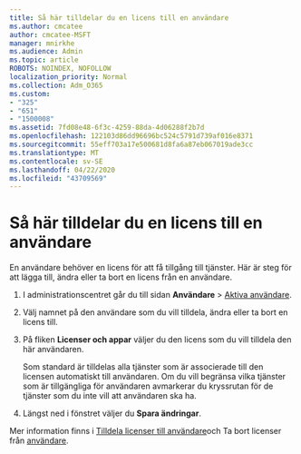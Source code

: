 ```yaml
---
title: Så här tilldelar du en licens till en användare
ms.author: cmcatee
author: cmcatee-MSFT
manager: mnirkhe
ms.audience: Admin
ms.topic: article
ROBOTS: NOINDEX, NOFOLLOW
localization_priority: Normal
ms.collection: Adm_O365
ms.custom:
- "325"
- "651"
- "1500008"
ms.assetid: 7fd08e48-6f3c-4259-88da-4d06288f2b7d
ms.openlocfilehash: 122103d86dd96696bc524c5791d739af016e8371
ms.sourcegitcommit: 55eff703a17e500681d8fa6a87eb067019ade3cc
ms.translationtype: MT
ms.contentlocale: sv-SE
ms.lasthandoff: 04/22/2020
ms.locfileid: "43709569"
---
```

# <a name="how-to-assign-a-license-to-a-user"></a>Så här tilldelar du en licens till en användare

En användare behöver en licens för att få tillgång till tjänster. Här är steg för att lägga till, ändra eller ta bort en licens från en användare.
  
1. I administrationscentret går du till sidan **Användare** \> [Aktiva användare](https://go.microsoft.com/fwlink/p/?linkid=834822).

2. Välj namnet på den användare som du vill tilldela, ändra eller ta bort en licens till.

3. På fliken **Licenser och appar** väljer du den licens som du vill tilldela den här användaren.

    Som standard är tilldelas alla tjänster som är associerade till den licensen automatiskt till användaren. Om du vill begränsa vilka tjänster som är tillgängliga för användaren avmarkerar du kryssrutan för de tjänster som du inte vill att användaren ska ha.

4. Längst ned i fönstret väljer du **Spara ändringar**.

Mer information finns i [Tilldela licenser till användare](https://docs.microsoft.com/office365/admin/subscriptions-and-billing/assign-licenses-to-users)och Ta bort licenser från [användare](https://docs.microsoft.com/office365/admin/subscriptions-and-billing/remove-licenses-from-users).